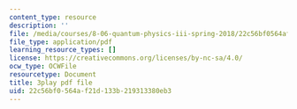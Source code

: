 ```yaml
---
content_type: resource
description: ''
file: /media/courses/8-06-quantum-physics-iii-spring-2018/22c56bf0564af21d133b219313380eb3_nYlmkoiq4CI.pdf
file_type: application/pdf
learning_resource_types: []
license: https://creativecommons.org/licenses/by-nc-sa/4.0/
ocw_type: OCWFile
resourcetype: Document
title: 3play pdf file
uid: 22c56bf0-564a-f21d-133b-219313380eb3
---
```

